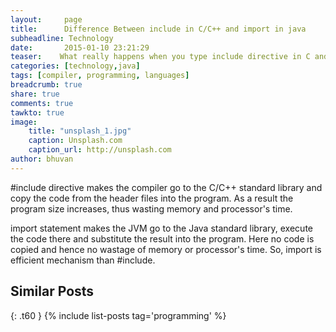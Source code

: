 ```yaml
---
layout:     page
title:      Difference Between include in C/C++ and import in java
subheadline: Technology
date:       2015-01-10 23:21:29
teaser:    What really happens when you type include directive in C and how is it really different from imports in java
categories: [technology,java]
tags: [compiler, programming, languages]
breadcrumb: true
share: true
comments: true
tawkto: true
image:
    title: "unsplash_1.jpg"
    caption: Unsplash.com
    caption_url: http://unsplash.com
author: bhuvan    
---
```


#include directive makes the compiler go to the C/C++ standard library and copy the code from the header files into the program. As a result the program size increases, thus wasting memory and processor's time.

import statement makes the JVM go to the Java standard library, execute the code there and substitute the result into the program. Here no code is copied and hence no wastage of memory or processor's time. So, import is efficient mechanism than #include.


## Similar Posts
{: .t60 }
{% include list-posts tag='programming' %}